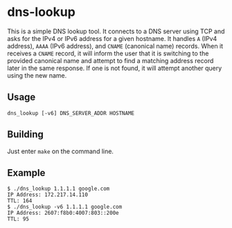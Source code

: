 # dns-lookup

This is a simple DNS lookup tool. It connects to a DNS server using TCP and asks for the IPv4 or IPv6 address for a given hostname.
It handles `A` (IPv4 address), `AAAA` (IPv6 address), and `CNAME` (canonical name) records. When it receives a `CNAME` record,
it will inform the user that it is switching to the provided canonical name and attempt to find a matching address record later in the same response.
If one is not found, it will attempt another query using the new name.

## Usage

`dns_lookup [-v6] DNS_SERVER_ADDR HOSTNAME`

## Building

Just enter `make` on the command line.

## Example

```
$ ./dns_lookup 1.1.1.1 google.com
IP Address: 172.217.14.110
TTL: 164
$ ./dns_lookup -v6 1.1.1.1 google.com
IP Address: 2607:f8b0:4007:803::200e
TTL: 95
```
